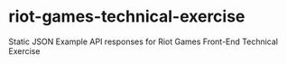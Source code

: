 # riot-games-technical-exercise
Static JSON Example API responses for Riot Games Front-End Technical Exercise
